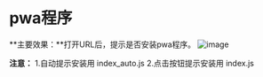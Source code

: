 # pwa程序
**主要效果：**打开URL后，提示是否安装pwa程序。
![image](https://user-images.githubusercontent.com/45909680/153557877-ee96f4e8-0e3b-48eb-a5e2-1d2a05ce4cfe.png)

**注意：**
1.自动提示安装用 index_auto.js
2.点击按钮提示安装用 index.js

